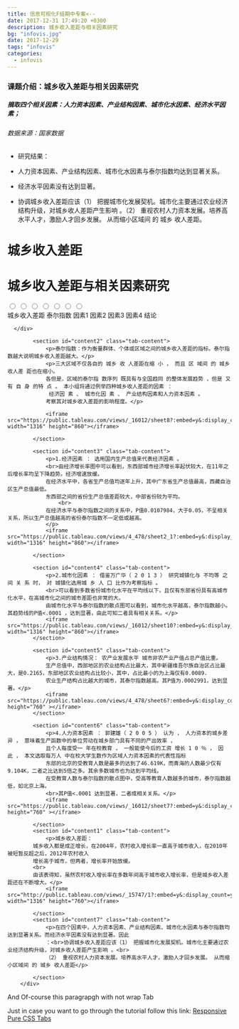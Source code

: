 ```yaml
---
title: 信息可视化F组期中专案<--
date: 2017-12-31 17:49:20 +0300
description: 城乡收入差距与相关因素研究
bg: "infovis.jpg"
date: 2017-12-29
tags: "infovis"
categories:
  - infovis
---
```



### 课题介绍：城乡收入差距与相关因素研究
##### 摘取四个相关因素：人力资本因素、产业结构因素、城市化水因素、经济水平因素；
###### 数据来源：国家数据
* 研究结果：
* 人力资本因素、产业结构因素、城市化水因素与泰尔指数均达到显著关系。
* 经济水平因素没有达到显著。




* 协调城乡收入差距应该（1） 把握城市化发展契机。城市化主要通过农业经济结构升级，对城乡收人差距产生影响 。（2） 重视农村人力资本发展。培养高水平人才，激励人才回乡发展。 从而缩小区域间 的 城乡 收人差距。



<html lang="en">
<head>
	<meta charset="utf-8">
	<title>example</title>
	<meta name="viewport" content="width=device-width">
	<link rel="stylesheet" href="/infovis/tableau/tabstyles.css">
</head>
<body>
	<div class="CenterMe">
		<h1>城乡收入差距</h1>
	</div>
<h1>城乡收入差距与相关因素研究</h1>
		<div class="tab_container">
			<input id="tab1" type="radio" name="tabs">
			<input id="tab2" type="radio" name="tabs">
			<input id="tab3" type="radio" name="tabs">
			<input id="tab4" type="radio" name="tabs">
			<input id="tab5" type="radio" name="tabs">
			<input id="tab6" type="radio" name="tabs">
			<input id="tab7" type="radio" name="tabs">
    <div class="tab_label_flex_container">
			<label for="tab1" id="tab1"><i class="fa fa-code"></i><span>城乡收入差距</span></label>      
			<label for="tab2" id="tab2"><i class="fa fa-pencil-square-o"></i><span>泰尔指数</span></label>
			<label for="tab3" id="tab3"><i class="fa fa-bar-chart-o"></i><span>因素1</span></label>
			<label for="tab4" id="tab4"><i class="fa fa-folder-open-o"></i><span>因素2</span></label>
			<label for="tab5" id="tab5"><i class="fa fa-envelope-o"></i><span>因素3</span></label>
			<label for="tab6" id="tab5"><i class="fa fa-envelope-o"></i><span>因素4</span></label>
			<label for="tab7" id="tab5"><i class="fa fa-envelope-o"></i><span>结论</span></label>

      </div>
      
			<section id="content2" class="tab-content">
				<p>泰尔指数：作为衡量群体、个体或区域之间的城乡收入差距的指标。泰尔指数越大说明城乡收入差距越大。</p>
				<p>三大区域不仅各自的 城乡 收 人差距在缩 小 ， 而且 区 域间 的 城乡 收人差 距也在缩小。
				各但是，区域的泰尔指 数序列 既具有与全国趋同 的整体发展趋势 ，但是 又有 自 身 的特 点 。 本小组将通过例举四种城乡收人差距的因素 ： 
				 经济因 素 、 城市化因 素 、 产业结构因素和人力资本因素 。
				考察其对城乡收入差距的影响程度。</p>

				<iframe src="https://public.tableau.com/views/_16012/sheet8?:embed=y&:display_count=yes&publish=yesDashboard1?:showVizHome=no&:embed=true" width="1316" height="860"></iframe>

			</section>

			<section id="content3" class="tab-content">
				<p>1.经济因素 ： 选用国内生产总值来代表经济因素 。
				<br>由经济增长率图中可以看到，东西部城市经济增长率起伏较大，在11年之后增长率均呈下降趋势。经济增速放缓。
				在经济水平中，各省生产总值均逐年上升，其中广东省生产总值最高，西藏自治区生产总值最低。
				东西部之间的省份生产总值差距较大，中部省份较为平均。
					<br>
				在经济水平与泰尔指数之间的关系中，P值0.0107984，大于0.05，不呈相关关系，所以生产总值越高的省份泰尔指数不一定低或越高。
				</p>
				<iframe src="https://public.tableau.com/views/4_478/sheet2_1?:embed=y&:display_count=yes&publish=yesDashboard1?:showVizHome=no&:embed=true" width="1316" height="860"></iframe>

			</section>

			<section id="content4" class="tab-content">
				<p>2.城市化因素 ： 借鉴万广华（ 2 0 1 3 ） 研究城镇化与 不均等 之间 关 系 时， 对 城镇化选用城 乡 人 口 比作为考察指标 。
				<br>可以看到多数省份城市化水平在平均线以下，且仅有东部省份具有高城市化水平，在高城市化之间的城市差距也非常的大。
				由城市化水平与泰尔指数的散点图可以看到，城市化水平越高，泰尔指数越小。其趋势线的P值<.0001 ，达到显著，由此可知二者具有相关关系。</p>
				<iframe src="https://public.tableau.com/views/_16012/sheet10?:embed=y&:display_count=yes&publish=yesDashboard1?:showVizHome=no&:embed=true" width="1316" height="860"></iframe>
			</section>

			<section id="content5" class="tab-content">
				<p>3.产业结构情况： 农产业发展水平 城市非农产业产值占总产值比重。
				生产总值中，西部地区的农业结构占比最大，其中新疆维吾尔族自治区占比最大，是0.2165，东部地区农业结构占比较小，其中，占比最小的为上海仅有0.0089.
				农业生产结构占比越大的城市，其泰尔指数越高。其P值为.0002991，达到显著。</p>
				<iframe src="https://public.tableau.com/views/4_478/sheet6?:embed=y&:display_count=yes&publish=yesDashboard1?:showVizHome=no&:embed=true"width="1316" height="760" ></iframe>
			</section>

			<section id="content6" class="tab-content">
				<p>4.人力资本因素 ： 郭建雄（ 2 0 0 5 ） 认为 ， 人力资本的城乡差异 ， 意味着生产函数中的单位劳动在城乡部门具有不同的产出效率 ， 
				且个人每度受一 年在校教育 ， 一般能使今后的工资 增长 1 0 ％ ， 因 此 ， 本文选取每万人 中在校大学生数作为区域人力资本因素的代表性指标
				东部的北京的受教育人数是最多的达到了46.619K，而青海的人数最少仅有9.104K，二者之比达到5倍之多。其余多数城市也为达到平均线。
				在受教育人数与泰尔指数的散点图中，受高等教育人数越多的城市，泰尔指数越低，如北京上海。
				<br>其P值<.0001 达到显著，二者成相关关系。</p>
				<iframe src="https://public.tableau.com/views/_16012/sheet7?:embed=y&:display_count=yes&publish=yes&publish=yesDashboard1?:showVizHome=no&:embed=true"width="1316" height="760" ></iframe>

			</section>
			<section id="content1" class="tab-content">
				<p>城乡收入差距：
			城乡收入都是成正增长，在2004年，农村收入增长率一直高于城市收入，在2010年被短暂反超之后，2012年农村收入
			增长高于城市，但两者，增长率开始放缓。
			<br>
			由该表得知，虽然农村收入增长率在多数年间高于城市收入增长率，但是城乡收入差距还在不断增大。</p>
				<iframe src="http://public.tableau.com/views/_15747/1?:embed=y&:display_count=yes&publish=yesDashboard1?:showVizHome=no&:embed=true" width="1316" height="760"></iframe>

			</section>
			<section id="content7" class="tab-content">
				<p>在四个因素中，人力资本因素、产业结构因素、城市化水因素与泰尔指数均达到显著关系。而经济水平因素没有达到显著。因此
				：<br>协调城乡收入差距应该（1） 把握城市化发展契机。城市化主要通过农业经济结构升级，对城乡收人差距产生影响 。<br>
				（2） 重视农村人力资本发展。培养高水平人才，激励人才回乡发展。 从而缩小区域间 的 城乡 收人差距</p>

			</section>
		</div>

<p class="no_wrap">
  And Of-course this paragrapgh with not wrap Tab
</p>

<p class="link">
  Just in case you want to go through the tutorial follow this link: <a href="http://www.sevensignature.com/blog/code/responsive-pure-css-tabs/">Responsive Pure CSS Tabs</a>
</p>